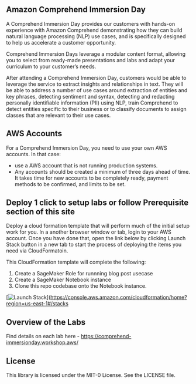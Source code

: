 ## Amazon Comprehend Immersion Day
A Comprehend Immersion Day provides our customers with hands-on experience with Amazon Comprehend demonstrating how they can build natural language processing (NLP) use cases, and is specifically designed to help us accelerate a customer opportunity.

Comprehend Immersion Days leverage a modular content format, allowing you to select from ready-made presentations and labs and adapt your curriculum to your customer’s needs.

After attending a Comprehend Immersion Day, customers would be able to leverage the service to extract insights and relationships in text. They will be able to address a number of use cases around extraction of entities and key phrases, detecting sentiment and syntax, detecting and redacting personally identifiable information (PII) using NLP, train Comprehend to detect entities specific to their business or to classify documents to assign classes that are relevant to their use cases.

## AWS Accounts

For a Comprehend Immersion Day, you need to use your own AWS accounts. In that case:

* use a AWS account that is not running production systems.
* Any accounts should be created a minimum of three days ahead of time. It takes time for new accounts to be completely ready, payment methods to be confirmed, and limits to be set.



## Deploy 1 click to setup labs or follow Prerequisite section of this site 
Deploy a cloud formation template that will perform much of the initial setup work for you. In a another browser window or tab, login to your AWS account. Once you have done that, open the link below by clicking Launch Stack button in a new tab to start the process of deploying  the items you need via CloudFormatoin.

This CloudFormation template will complete the following:
1. Create a SageMaker Role for runnning blog post usecase
2. Create a SageMaker Notebook instance
3. Clone this repo codebase onto the Notebook instance.

[![Launch Stack](https://s3.amazonaws.com/cloudformation-examples/cloudformation-launch-stack.png)](https://console.aws.amazon.com/cloudformation/home?region=us-east-1#/stacks


## Overview of the Labs

Find details on each lab here - https://comprehend-immersionday.workshop.aws/ 

## License

This library is licensed under the MIT-0 License. See the LICENSE file.

